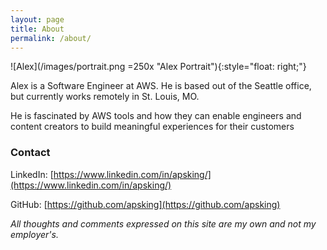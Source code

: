 ```yaml
---
layout: page
title: About
permalink: /about/
---
```


![Alex](/images/portrait.png =250x "Alex Portrait"){:style="float: right;"}

Alex is a Software Engineer at AWS. He is based out of the Seattle office, but currently works remotely in St. Louis, MO.

He is fascinated by AWS tools and how they can enable engineers and content creators to build meaningful experiences for their customers

### Contact

LinkedIn: [https://www.linkedin.com/in/apsking/](https://www.linkedin.com/in/apsking/)

GitHub: [https://github.com/apsking](https://github.com/apsking)

*All thoughts and comments expressed on this site are my own and not my employer's.*
